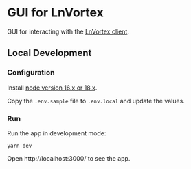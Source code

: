 # GUI for LnVortex

GUI for interacting with the [LnVortex client](https://github.com/ln-vortex/ln-vortex).

## Local Development

### Configuration

Install [node version 16.x or 18.x](https://nodejs.org/en/about/releases/).

Copy the `.env.sample` file to `.env.local` and update the values.

### Run

Run the app in development mode:

```
yarn dev
```

Open http://localhost:3000/ to see the app.
